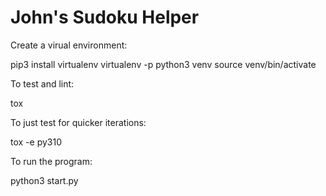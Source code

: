 # John's Sudoku Helper

Create a virual environment:

pip3 install virtualenv
virtualenv -p python3 venv
source venv/bin/activate

To test and lint:

tox

To just test for quicker iterations:

tox -e py310                                                

To run the program:

python3 start.py